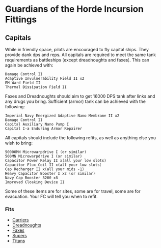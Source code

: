 # Guardians of the Horde Incursion Fittings

## Capitals

While in friendly space, pilots are encouraged to fly capital ships. They provide dank dps and reps. All capitals are required to meet the same tank requirements as battleships (except dreadnoughts and faxes). This can again be achieved with:

```
Damage Control II
Adaptive Invulnerability Field II x2
EM Ward Field II
Thermal Dissipation Field II
```

Faxes and Dreadnoughts should aim to get 16000 DPS tank after links and any drugs you bring. Sufficient (armor) tank can be achieved with the following:

```
Imperial Navy Energized Adaptive Nano Membrane II x2
Damage Control II
Capital Auxiliary Nano Pump I
Capital I-a Enduring Armor Repairer
```

All capitals should include the following refits, as well as anything else you wish to bring:

```
50000MN Microwarpdrive I (or similar)
500MN Microwarpdrive I (or similar)
Capacitor Power Relay II x(all your low slots)
Capacitor Flux Coil II x(all your low slots)
Cap Recharger II x(all your mids -1)
Heavy Capacitor Booster I x2 (or similar)
Navy Cap Booster 3200 x8
Improved Cloaking Device II
```

Some of these items are for sites, some are for travel, some are for evacuation. Your FC will tell you when to refit.

### Fits

* [Carriers](carriers.md)
* [Dreadnoughts](dreads.md)
* [Faxes](faxes.md)
* [Supers](supers.md)
* [Titans](titans.md)
